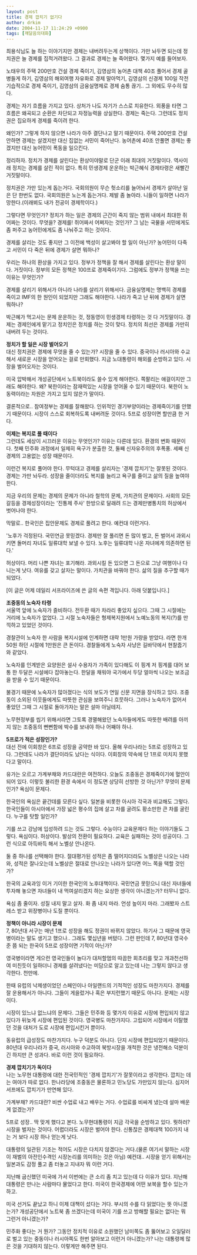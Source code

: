 ```yaml
---
layout: post
title: 경제 깝치기 없기다
author: drkim
date: 2004-11-17 11:24:29 +0900
tags: [깨달음의대화]
---
```

최용식님도 늘 하는 이야기지만 경제는 내버려두는게 상책이다. 가만 놔두면 되는데 정치권은 늘 경제를 집적거려왔다. 그 결과로 경제는 늘 죽어왔다. 몇가지 예를 들어보자.    
  
노태우의 주택 200만호 건설 경제 죽이기, 김영삼의 농어촌 대책 40조 풀어서 경제 골병들게 하기, 김영삼의 해외여행 자유화로 경제 말아먹기, 김영삼의 신경제 100일 작전 기습적으로 경제 죽이기, 김영삼의 금융실명제로 경제 숨통 끊기.. 그 외에도 무수히 많다.    
  
경제는 자기 흐름을 가지고 있다. 상처가 나도 자기가 스스로 치유한다. 외풍을 타면 그 흐름은 왜곡되고 순환은 차단되고 자정능력을 상실한다. 경제는 죽는다. 그런데도 정치권은 집요하게 경제를 죽이려 한다. 
  
  
왜인가? 그렇게 하지 않으면 나라가 아주 결단나고 말기 때문이다. 주택 200만호 건설 안하면 경제는 살겠지만 대신 집없는 서민이 죽어난다. 농어촌에 40조 안풀면 경제는 좋겠지만 대신 농어민이 폭동을 일으킨다.    
  
정리하자. 정치가 경제를 살린다는 환상이야말로 단군 이래 최대의 거짓말이다. 역사이래 정치는 경제를 살린 적이 없다. 특히 민생경제 운운하는 박근혜식 경제타령은 새빨간 거짓말이다.    
  
정치권은 가만 있는게 돕는거다. 국회의원이 무슨 헛소리를 늘어놔서 경제가 살아난 일은 단 한번도 없다. 국회의원은 노는게 돕는거다. 제발 좀 놀아라. 니들이 일하면 나라가 망한다.(이래뵈도 내가 전공이 경제학이다.) 
  
  
그렇다면 무엇인가? 정치가 하는 일은 경제의 근간이 죽지 않는 범위 내에서 최대한 쥐어짜는 것이다. 무엇을? 경제를! 쥐어짜서 어쩌자는 것인가? 그 남는 국물을 서민에게도 좀 퍼주고 농어민에게도 좀 나눠주고 하는 것이다.    
  
경제를 살리는 것도 좋지만 그 이전에 백성이 살고봐야 할 일이 아닌가? 농어민이 다죽고 서민이 다 죽은 뒤에 경제가 살면 뭐하나?    
  
우리는 하나의 환상을 가지고 있다. 정부가 정책을 잘 해서 경제를 살린다는 환상 말이다. 거짓이다. 정부의 모든 정책은 100프로 경제죽이기다. 그럼에도 정부가 정책을 쓰는 이유는 무엇인가?    
  
경제를 살리기 위해서가 아니라 나라를 살리기 위해서다. 금융실명제는 명백히 경제를 죽이고 IMF의 한 원인이 되었지만 그래도 해야한다. 나라가 죽고 난 뒤에 경제가 살면 뭐하나?    
  
박근혜가 먹고사는 문제 운운하는 것, 정동영이 민생경제 타령하는 것 다 거짓말이다. 경제는 경제인에게 맡기고 정치인은 정치를 하는 것이 맞다. 정치의 최선은 경제를 가만히 내버려 두는 것이다.    
  
**정치가 할 일은 시장 벌어오기**  
대신 정치권은 경제에 무엇을 줄 수 있는가? 시장을 줄 수 있다. 중국이나 러시아와 수교해서 새로운 시장을 얻어오는 걸로 만회했다. 지금 노대통령이 해외를 순방하고 있다. 시장을 벌어오자는 것이다.    
  
미국 압박해서 개성공단에서 노트북이라도 쓸수 있게 해야한다. 쪽팔리는 애걸이지만 그래도 해야한다. 왜? 북한이라는 잠재력있는 시장을 얻어올 수 있기 때문이다. 북한이 노동력이라는 자원은 가지고 있지 않은가 말이다.    
  
결론적으로.. 참여정부는 경제를 잘해왔다. 인위적인 경기부양이라는 경제죽이기를 안했기 때문이다. 시장이 스스로 회복하도록 내버려둔 것이다. 5프로 성장이면 할만큼 한 거다.    
  
**이제는 복지로 풀 때이다**  
그런데도 세상이 시끄러운 이유는 무엇인가? 이유는 다른데 있다. 환경의 변화 때문이다. 첫째 민주화 과정에서 일제히 욕구가 분출한 것, 둘째 신자유주의의 후폭풍. 세째 신경제의 고용없는 성장 때문이다.    
  
이런건 복지로 풀어야 한다. 무턱대고 경제를 살리자는 '경제 깝치기'는 잘못된 것이다. 경제는 가만 놔두라. 성장을 줄이더라도 복지를 늘리고 욕구를 줄이고 삶의 질을 높여야 한다.    
  
지금 우리의 문제는 경제의 문제가 아니라 철학의 문제, 가치관의 문제이다. 사회의 모든 갈등을 경제성장이라는 '진통제 주사' 한방으로 달래려 드는 경제만병통치의 허상에서 벗어나야 한다.    
  
막말로.. 한국인은 집안문제도 경제로 풀려고 한다. 예컨대 이런거다. 
  
  
'노후가 걱정된다. 국민연금 못믿겠다. 경제만 잘 풀리면 돈 많이 벌고, 돈 벌어서 과외시키면 돌머리 자녀도 일류대학 보낼 수 있다. 노후는 일류대학 나온 자녀에게 의존하면 된다.'    
  
허상이다. 머리 나쁜 자녀는 포기해라. 과외시킬 돈 있으면 그 돈으로 그냥 여행이나 다니는게 낫다. 여유를 갖고 살자는 말이다. 가치관을 바꿔야 한다. 삶의 질을 추구할 때가 되었다.    
  
[이 글은 어제 데일리 서프라이즈에 쓴 글의 속편 격입니다. 아래 덧붙입니다.] 


  
  
**조중동의 노숙자 타령**  
서울역 앞에 노숙자가 즐비하다. 전두환 때가 차라리 좋았지 싶으다. 그때 그 시절에는 거리에 노숙자가 없었다. 그 시절 노숙자들은 형제복지원에서 노예노동의 복지(?)를 만끽하고 있었던 것이다.    
  
경찰관이 노숙자 한 사람을 복지시설에 인계하면 대략 1만원 가량을 받았다. 라면 한개 50원 하던 시절에 1만원은 큰 돈이다. 경찰들에게 노숙자 사냥은 길바닥에서 현찰줍기와 같았다.    
  
노숙자를 인계받은 요양원은 설사 수용자가 가족이 있다해도 이 핑계 저 핑계를 대어 보통 한 두달은 시설에다 잡아놓는다. 한달을 채워야 국가에서 두당 얼마씩 나오는 보조금을 받을 수 있기 때문이다.    
  
불경기 때문에 노숙자가 많아졌다는 식의 보도가 연일 신문 지면을 장식하고 있다. 조중동이 소외된 이웃들에게도 따뜻한 관심을 보여주니 흐뭇하다. 그러나 노숙자가 없어서 좋았던 그때 그 시절로 돌아가자는 말은 설마 아닐테지. 
  
  
노무현정부를 씹기 위해서라면 그토록 경멸해왔던 노숙자들에게도 따뜻한 배려를 아끼지 않는 조중동의 뻔뻔함에 박수를 보내야 하나 어째야 하나.    
  
**5프로가 적은 성장인가?**  
대선 전에 이회창은 6프로 성장을 공약한 바 있다. 올해 우리나라는 5프로 성장하고 있다. 그런데도 나라가 결단이라도 났다는 식이다. 이회창의 약속에 단 1프로 미치지 못했다고 말이다.    
  
유가는 오르고 가계부채와 카드대란은 여전하다. 오늘도 조중동은 경제죽이기에 혈안이 되어 있다. 이렇듯 불리한 환경 속에서 이 정도면 상당히 선방한 것 아닌가? 무엇이 문제인가? 욕심이 문제다.    
  
한국인의 욕심은 끝간데를 모른다 싶다. 일본을 비롯한 아시아 각국과 비교해도 그렇다. 한국인들이 아시아에서 가장 넓은 평수의 집에 살고 차를 굴려도 황소만한 큰 차를 굴린다. 누구를 탓할 일인가?    
  
기를 쓰고 강남에 입성하려 드는 것도 그렇다. 수능이다 교육문제다 하는 이야기들도 그렇다. 욕심이다. 허상이다. 발상의 전환이 필요하다. 교육은 실패하는 것이 성공이다. 그런 식으로 아득바득 해서 노벨상 안나온다.    
  
둘 중 하나를 선택해야 한다. 절대평가된 성적은 좀 떨어지더라도 노벨상은 나오는 나라와, 성적은 잘나오는데 노벨상은 절대로 안나오는 나라가 있다면 어느 쪽을 택할 것인가?    
  
한국의 교육과잉 이거 기이한 한국인의 노후대책이다. 국민연금 못믿으니 대신 자녀들에 투자해 놓으면 자녀들이 내 먹여살리겠지 하는 요상한 생각이 아니겠는가? 터무니 없다.    
  
욕심 좀 줄이자. 성질 내지 말고 살자. 화 좀 내지 마라. 언성 높이지 마라. 그래봤자 스트레스 받고 위장병이나 도질 뿐이다.    
  
**정책이 아니라 시장이 문제**  
7, 80년대 서구는 매년 1프로 성장을 해도 정권이 바뀌지 않았다. 하기사 그 때문에 영국병이라는 말도 생기고 했으나.. 그래도 몇십년을 버텼다. 그런 판인데 7, 80년대 영국수준 쯤 되는 한국이 5프로 성장이면 기적이 아닌가? 
  
  
영국병이라면 게으런 영국인들이 놀다가 대처할멈의 따끔한 회초리를 맞고 개과천선하여 미친듯이 일하더니 경제를 살려냈다는 미담으로 알고 있는데 나는 그렇지 않다고 생각한다. 천만에.    
  
한때 유럽의 낙제생이었던 스페인이나 아일랜드의 기적적인 성장도 마찬가지다. 경제를 잘 운용해서가 아니다. 그들이 게을렀거나 혹은 부지런했기 때문도 아니다. 문제는 시장이다.    
  
시장이 있느냐 없느냐의 문제다. 그들은 민주화 등 몇가지 이유로 시장에 편입되지 않고 있다가 뒤늦게 시장에 편입된 것이다. 영국병도 마찬가지다. 고립되어 시장에서 이탈했던 것을 대처가 도로 시장에 편입시킨거 뿐이다.    
  
동유럽의 급성장도 마찬가지다. 누구 덕분도 아니다. 단지 시장에 편입되었기 때문이다. 80년대 우리나라가 중국, 러시아와 수교하여 북방시장을 개척한 것은 냉전해소 덕분이긴 하지만 큰 성과다. 바로 이런 것이 필요하다.    
  
**경제 깝치기가 독이다**  
나는 노무현 대통령에 대한 전국민적인 '경제 깝치기'가 잘못이라고 생각한다. 깝치는 데는 여야가 따로 없다. 한나라당에 조중동은 물론하고 민노당도 가만있지 않는다. 심지어 서프에도 깝치기가 만연해 있다.    
  
가계부채? 카드대란? 비싼 수업료 내고 배우는 거다. 수업료를 비싸게 냈는데 설마 배운게 없겠는가?    
  
5프로 성장.. 딱 맞게 했다고 본다. 노무현대통령이 지금 각국을 순방하고 있다. 뭣하러? 시장을 벌자는 것이다. 어렵더라도 시장은 벌어야 한다. 신통찮은 경제대책 100가지 내는 거 보다 시장 하나 얻는게 낫다. 
  
  
대통령의 일관된 기조는 적어도 시장은 다치지 않겠다는 거다.(물론 여기서 말하는 시장이 재벌의 아전인수격인 시장논리를 의미하는 것은 아님) 예컨대.. 시장을 얻기 위해서는 일본과도 감정 풀고 좀 터놓고 지내자 뭐 이런 거다.    
  
지난해 굽신했던 미국에 가서 이번에는 큰 소리 좀 치고 있는데 다 이유가 있다. 지난해 대통령은 만나는 사람마다 물었다고 한다. 미국이 한국경제에 어떤 보복을 할수 있는가 하고.    
  
미국 선거도 끝났고 하니 이제 대책이 섰다는 거다. 부시의 수를 다 읽었다는 뜻 아니겠는가? 개성공단에서 노트북 좀 쓰겠다는데 미국이 기를 쓰고 방해할 필요는 없다는 뭐 그런거 아니겠는가?    
  
민주화 좋다는 거 뭔가? 그동안 정치적 이유로 소원했던 남미쪽도 좀 뚫어보고 오일달러로 벌고 있는 중동이나 러시아쪽도 한번 알아보고 이런거 아니겠는가? 나는 대통령께 많은 것을 기대하지 않는다. 이렇게만 해주면 된다.